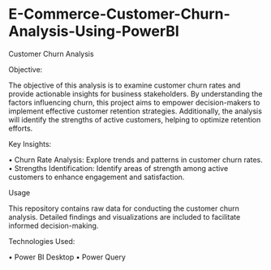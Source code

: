 # E-Commerce-Customer-Churn-Analysis-Using-PowerBI
Customer Churn Analysis

Objective:

The objective of this analysis is to examine customer churn rates and provide actionable insights for business stakeholders. By understanding the factors influencing churn, this project aims to empower decision-makers to implement effective customer retention strategies. Additionally, the analysis will identify the strengths of active customers, helping to optimize retention efforts.

Key Insights:

•	Churn Rate Analysis: Explore trends and patterns in customer churn rates.
•	Strengths Identification: Identify areas of strength among active customers to enhance engagement and satisfaction.

Usage

This repository contains raw data for conducting the customer churn analysis. Detailed findings and visualizations are included to facilitate informed decision-making.

Technologies Used:

•	Power BI Desktop
•	Power Query
